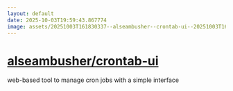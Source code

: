 ```yaml
---
layout: default
date: 2025-10-03T19:59:43.867774
image: assets/20251003T161830337--alseambusher--crontab-ui--20251003T162842192--cropped.png
---
```


# [alseambusher/crontab-ui](https://github.com/alseambusher/crontab-ui)

web-based tool to manage cron jobs with a simple interface
